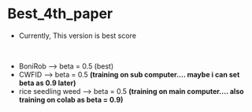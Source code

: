 # Best_4th_paper
* Currently, This version is best score
<br/>

* BoniRob --> beta = 0.5 (best)
* CWFID --> beta = 0.5 **(training on sub computer.... maybe i can set beta as 0.9 later)**
* rice seedling weed --> beta = 0.5 **(training on main computer.... also training on colab as beta = 0.9)**
